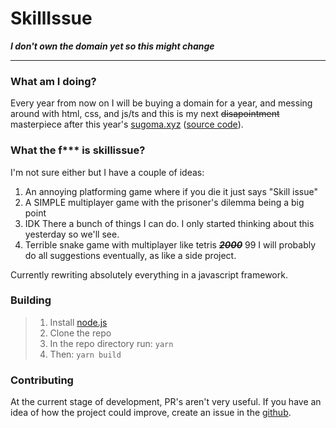 # SkillIssue
***I don't own the domain yet so this might change***
***
### What am I doing?
Every year from now on I will be buying a domain for a year, and messing around with html, css, and js/ts and this is my next ~~disapointment~~ masterpiece after this year's [sugoma.xyz](sugoma.xyz) ([source code](https://github.com/qweri0p/sugoma.xyz)).

### What the f*** is skillissue?
I'm not sure either but I have a couple of ideas:
1. An annoying platforming game where if you die it just says "Skill issue"
2. A SIMPLE multiplayer game with the prisoner's dilemma being a big point
3. IDK There a bunch of things I can do. I only started thinking about this yesterday so we'll see.
4. Terrible snake game with multiplayer like tetris ___~~2000~~___ 99
I will probably do all suggestions eventually, as like a side project.

Currently rewriting absolutely everything in a javascript framework.

### Building

>1. Install [node.js](https://nodejs.org)
>2. Clone the repo
>3. In the repo directory run: ```yarn```
>4. Then: ```yarn build```

### Contributing
At the current stage of development, PR's aren't very useful. If you have an idea of how the project could improve, create an issue in the [github](https://github.com/qweri0p/skillissue).